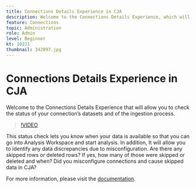 ```yaml
---
title: Connections Details Experience in CJA
description: Welcome to the Connections Details Experience, which will allow you to check the status of your connection’s datasets, as well as the ingestion process. 
feature: Connections
topic: Administration
role: Admin
level: Beginner
kt: 10221
thumbnail: 342097.jpg
---
```


# Connections Details Experience in CJA

Welcome to the Connections Details Experience that will allow you to check the status of your connection’s datasets and of the ingestion process.

>[!VIDEO](https://video.tv.adobe.com/v/342097/?quality=12&learn=on)

This status check lets you know when your data is available so that you can go into Analysis Workspace and start analysis. In addition, It will allow you to identify any data discrepancies due to misconfiguration. Are there any skipped rows or deleted rows? If yes, how many of those were skipped or deleted and when? Did you misconfigure connections and cause skipped data in CJA?

For more information, please visit the [documentation](https://experienceleague.adobe.com/docs/analytics-platform/using/cja-connections/manage-connections.html).
